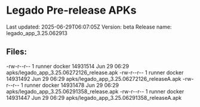 # Legado Pre-release APKs
Last updated: 2025-06-29T06:07:05Z
Version: beta
Release name: legado_app_3.25.062913
## Files:
-rw-r--r-- 1 runner docker 14931514 Jun 29 06:29 apks/legado_app_3.25.06272126_release.apk
-rw-r--r-- 1 runner docker 14931492 Jun 29 06:29 apks/legado_app_3.25.06272126_releaseA.apk
-rw-r--r-- 1 runner docker 14931478 Jun 29 06:29 apks/legado_app_3.25.06291358_release.apk
-rw-r--r-- 1 runner docker 14931447 Jun 29 06:29 apks/legado_app_3.25.06291358_releaseA.apk
